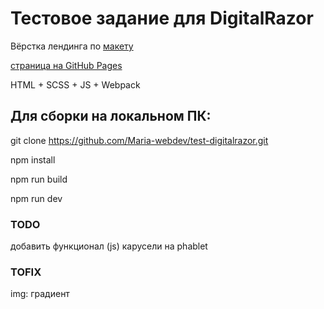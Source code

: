 # Тестовое задание для DigitalRazor

Вёрстка лендинга по [макету](https://www.figma.com/file/l24KJfdTQZfA8E0K1kQw7h/testWork?node-id=672%3A1720)

[страница на GitHub Pages](https://maria-webdev.github.io/test-digitalrazor/)

HTML + SCSS + JS + Webpack

## Для сборки на локальном ПК:

git clone https://github.com/Maria-webdev/test-digitalrazor.git

npm install

npm run build

npm run dev

### TODO

добавить функционал (js) карусели на phablet

### TOFIX

img: градиент
